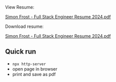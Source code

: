 View Resume: 

[Simon Frost - Full Stack Engineer Resume 2024.pdf](https://github.com/SimonHFrost/static-resume/blob/c6b9b737cd474e826f2c87857830e3258b105ae2/Simon%20Frost%20-%20Full%20Stack%20Engineer%20Resume%202024.pdf)

Download resume:

[Simon Frost - Full Stack Engineer Resume 2024.pdf](https://raw.githubusercontent.com/SimonHFrost/static-resume/c6b9b737cd474e826f2c87857830e3258b105ae2/Simon%20Frost%20-%20Full%20Stack%20Engineer%20Resume%202024.pdf)

Quick run
---- 

* `npx http-server`
* open page in browser
* print and save as pdf
